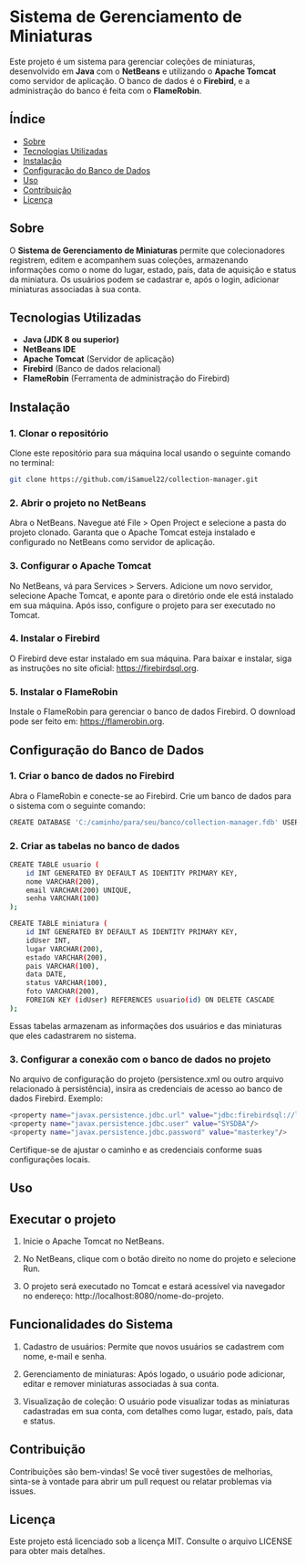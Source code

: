 # Sistema de Gerenciamento de Miniaturas

Este projeto é um sistema para gerenciar coleções de miniaturas, desenvolvido em **Java** com o **NetBeans** e utilizando o **Apache Tomcat** como servidor de aplicação. O banco de dados é o **Firebird**, e a administração do banco é feita com o **FlameRobin**.

## Índice

- [Sobre](#sobre)
- [Tecnologias Utilizadas](#tecnologias-utilizadas)
- [Instalação](#instalação)
- [Configuração do Banco de Dados](#configuração-do-banco-de-dados)
- [Uso](#uso)
- [Contribuição](#contribuição)
- [Licença](#licença)

## Sobre

O **Sistema de Gerenciamento de Miniaturas** permite que colecionadores registrem, editem e acompanhem suas coleções, armazenando informações como o nome do lugar, estado, país, data de aquisição e status da miniatura. Os usuários podem se cadastrar e, após o login, adicionar miniaturas associadas à sua conta.

## Tecnologias Utilizadas

- **Java (JDK 8 ou superior)**
- **NetBeans IDE**
- **Apache Tomcat** (Servidor de aplicação)
- **Firebird** (Banco de dados relacional)
- **FlameRobin** (Ferramenta de administração do Firebird)

## Instalação

### 1. Clonar o repositório

Clone este repositório para sua máquina local usando o seguinte comando no terminal:

```bash
git clone https://github.com/iSamuel22/collection-manager.git
```

### 2. Abrir o projeto no NetBeans
Abra o NetBeans.
Navegue até File > Open Project e selecione a pasta do projeto clonado.
Garanta que o Apache Tomcat esteja instalado e configurado no NetBeans como servidor de aplicação.

### 3. Configurar o Apache Tomcat
No NetBeans, vá para Services > Servers.
Adicione um novo servidor, selecione Apache Tomcat, e aponte para o diretório onde ele está instalado em sua máquina.
Após isso, configure o projeto para ser executado no Tomcat.

### 4. Instalar o Firebird
O Firebird deve estar instalado em sua máquina. Para baixar e instalar, siga as instruções no site oficial: https://firebirdsql.org.

### 5. Instalar o FlameRobin
Instale o FlameRobin para gerenciar o banco de dados Firebird. O download pode ser feito em: https://flamerobin.org.

## Configuração do Banco de Dados

### 1. Criar o banco de dados no Firebird

Abra o FlameRobin e conecte-se ao Firebird.
Crie um banco de dados para o sistema com o seguinte comando:

```bash
CREATE DATABASE 'C:/caminho/para/seu/banco/collection-manager.fdb' USER 'SYSDBA' PASSWORD 'masterkey';
```

### 2. Criar as tabelas no banco de dados

```bash
CREATE TABLE usuario (
    id INT GENERATED BY DEFAULT AS IDENTITY PRIMARY KEY,
    nome VARCHAR(200),
    email VARCHAR(200) UNIQUE,
    senha VARCHAR(100)
);

CREATE TABLE miniatura (
    id INT GENERATED BY DEFAULT AS IDENTITY PRIMARY KEY,
    idUser INT,
    lugar VARCHAR(200),
    estado VARCHAR(200),
    pais VARCHAR(100),
    data DATE,
    status VARCHAR(100),
    foto VARCHAR(200),
    FOREIGN KEY (idUser) REFERENCES usuario(id) ON DELETE CASCADE
);
```

Essas tabelas armazenam as informações dos usuários e das miniaturas que eles cadastrarem no sistema.

### 3. Configurar a conexão com o banco de dados no projeto
No arquivo de configuração do projeto (persistence.xml ou outro arquivo relacionado à persistência), insira as credenciais de acesso ao banco de dados Firebird. Exemplo:

```bash
<property name="javax.persistence.jdbc.url" value="jdbc:firebirdsql://localhost:3050/C:/caminho/para/seu/banco/colecoes-miniaturas.fdb"/>
<property name="javax.persistence.jdbc.user" value="SYSDBA"/>
<property name="javax.persistence.jdbc.password" value="masterkey"/>
```
Certifique-se de ajustar o caminho e as credenciais conforme suas configurações locais.

## Uso

## Executar o projeto

1. Inicie o Apache Tomcat no NetBeans.

2. No NetBeans, clique com o botão direito no nome do projeto e selecione Run.

3. O projeto será executado no Tomcat e estará acessível via navegador no endereço: http://localhost:8080/nome-do-projeto.

## Funcionalidades do Sistema

1. Cadastro de usuários: Permite que novos usuários se cadastrem com nome, e-mail e senha.

2. Gerenciamento de miniaturas: Após logado, o usuário pode adicionar, editar e remover miniaturas associadas à sua conta.

3. Visualização de coleção: O usuário pode visualizar todas as miniaturas cadastradas em sua conta, com detalhes como lugar, estado, país, data e status.

## Contribuição

Contribuições são bem-vindas! Se você tiver sugestões de melhorias, sinta-se à vontade para abrir um pull request ou relatar problemas via issues.

## Licença

Este projeto está licenciado sob a licença MIT. Consulte o arquivo LICENSE para obter mais detalhes.
